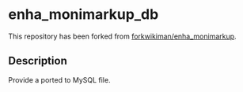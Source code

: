 # enha_monimarkup_db

This repository has been forked from [forkwikiman/enha_monimarkup](https://github.com/forkwikiman/enha_monimarkup).

## Description
Provide a ported to MySQL file.
